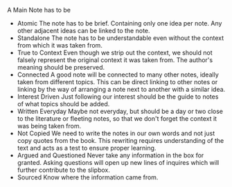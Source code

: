 A Main Note has to be

-   Atomic The note has to be brief. Containing only one idea per note. Any other adjacent ideas can be linked to the note.
-   Standalone The note has to be understandable even without the context from which it was taken from.
-   True to Context Even though we strip out the context, we should not falsely represent the original context it was taken from. The author's meaning should be preserved.
-   Connected A good note will be connected to many other notes, ideally taken from different topics. This can be direct linking to other notes or linking by the way of arranging a note next to another with a similar idea.
-   Interest Driven Just following our interest should be the guide to notes of what topics should be added.
-   Written Everyday Maybe not everyday, but should be a day or two close to the literature or fleeting notes, so that we don't forget the context it was being taken from.
-   Not Copied We need to write the notes in our own words and not just copy quotes from the book. This rewriting requires understanding of the text and acts as a test to ensure proper learning.
-   Argued and Questioned Never take any information in the box for granted. Asking questions will open up new lines of inquires which will further contribute to the slipbox.
-   Sourced Know where the information came from.
